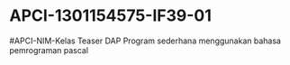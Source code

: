 # APCI-1301154575-IF39-01
   #APCI-NIM-Kelas
            Teaser DAP
            Program sederhana menggunakan bahasa pemrograman pascal
   
